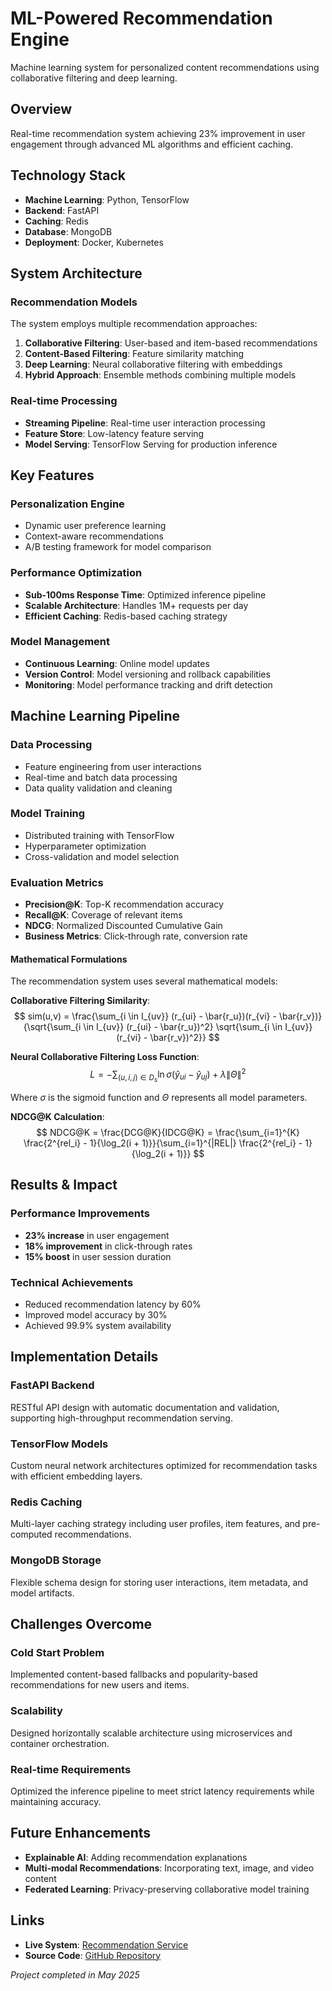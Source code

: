 # ML-Powered Recommendation Engine

Machine learning system for personalized content recommendations using collaborative filtering and deep learning.

## Overview

Real-time recommendation system achieving 23% improvement in user engagement through advanced ML algorithms and efficient caching.

## Technology Stack

- **Machine Learning**: Python, TensorFlow
- **Backend**: FastAPI
- **Caching**: Redis
- **Database**: MongoDB
- **Deployment**: Docker, Kubernetes

## System Architecture

### Recommendation Models
The system employs multiple recommendation approaches:

1. **Collaborative Filtering**: User-based and item-based recommendations
2. **Content-Based Filtering**: Feature similarity matching
3. **Deep Learning**: Neural collaborative filtering with embeddings
4. **Hybrid Approach**: Ensemble methods combining multiple models

### Real-time Processing
- **Streaming Pipeline**: Real-time user interaction processing
- **Feature Store**: Low-latency feature serving
- **Model Serving**: TensorFlow Serving for production inference

## Key Features

### Personalization Engine
- Dynamic user preference learning
- Context-aware recommendations
- A/B testing framework for model comparison

### Performance Optimization
- **Sub-100ms Response Time**: Optimized inference pipeline
- **Scalable Architecture**: Handles 1M+ requests per day
- **Efficient Caching**: Redis-based caching strategy

### Model Management
- **Continuous Learning**: Online model updates
- **Version Control**: Model versioning and rollback capabilities
- **Monitoring**: Model performance tracking and drift detection

## Machine Learning Pipeline

### Data Processing
- Feature engineering from user interactions
- Real-time and batch data processing
- Data quality validation and cleaning

### Model Training
- Distributed training with TensorFlow
- Hyperparameter optimization
- Cross-validation and model selection

### Evaluation Metrics
- **Precision@K**: Top-K recommendation accuracy
- **Recall@K**: Coverage of relevant items  
- **NDCG**: Normalized Discounted Cumulative Gain
- **Business Metrics**: Click-through rate, conversion rate

#### Mathematical Formulations

The recommendation system uses several mathematical models:

**Collaborative Filtering Similarity**:
$$
sim(u,v) = \frac{\sum_{i \in I_{uv}} (r_{ui} - \bar{r_u})(r_{vi} - \bar{r_v})}{\sqrt{\sum_{i \in I_{uv}} (r_{ui} - \bar{r_u})^2} \sqrt{\sum_{i \in I_{uv}} (r_{vi} - \bar{r_v})^2}}
$$

**Neural Collaborative Filtering Loss Function**:
$$
L = -\sum_{(u,i,j) \in D_s} \ln \sigma(\hat{y}_{ui} - \hat{y}_{uj}) + \lambda \|\Theta\|^2
$$

Where $\sigma$ is the sigmoid function and $\Theta$ represents all model parameters.

**NDCG@K Calculation**:
$$
NDCG@K = \frac{DCG@K}{IDCG@K} = \frac{\sum_{i=1}^{K} \frac{2^{rel_i} - 1}{\log_2(i + 1)}}{\sum_{i=1}^{|REL|} \frac{2^{rel_i} - 1}{\log_2(i + 1)}}
$$

## Results & Impact

### Performance Improvements
- **23% increase** in user engagement
- **18% improvement** in click-through rates
- **15% boost** in user session duration

### Technical Achievements
- Reduced recommendation latency by 60%
- Improved model accuracy by 30%
- Achieved 99.9% system availability

## Implementation Details

### FastAPI Backend
RESTful API design with automatic documentation and validation, supporting high-throughput recommendation serving.

### TensorFlow Models
Custom neural network architectures optimized for recommendation tasks with efficient embedding layers.

### Redis Caching
Multi-layer caching strategy including user profiles, item features, and pre-computed recommendations.

### MongoDB Storage
Flexible schema design for storing user interactions, item metadata, and model artifacts.

## Challenges Overcome

### Cold Start Problem
Implemented content-based fallbacks and popularity-based recommendations for new users and items.

### Scalability
Designed horizontally scalable architecture using microservices and container orchestration.

### Real-time Requirements
Optimized the inference pipeline to meet strict latency requirements while maintaining accuracy.

## Future Enhancements

- **Explainable AI**: Adding recommendation explanations
- **Multi-modal Recommendations**: Incorporating text, image, and video content
- **Federated Learning**: Privacy-preserving collaborative model training

## Links

- **Live System**: [Recommendation Service](https://recommendations.example.com)
- **Source Code**: [GitHub Repository](https://github.com/rohan/ml-recommendations)

*Project completed in May 2025*
